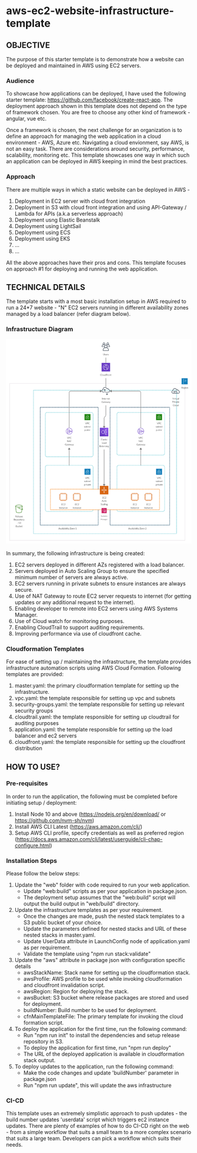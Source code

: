 # aws-ec2-website-infrastructure-template

## OBJECTIVE
The purpose of this starter template is to demonstrate how a website can be deployed and maintained in AWS using EC2 servers.

### Audience
To showcase how applications can be deployed, I have used the following starter template: https://github.com/facebook/create-react-app. The deployment approach shown in this template does not depend on the type of framework chosen. You are free to choose any other kind of framework - angular, vue etc.

Once a framework is chosen, the next challenge for an organization is to define an approach for managing the web application in a cloud environment - AWS, Azure etc. Navigating a cloud envionment, say AWS, is not an easy task. There are considerations around security, performance, scalability, monitoring etc. This template showcases one way in which such an application can be deployed in AWS keeping in mind the best practices.

### Approach
There are multiple ways in which a static website can be deployed in AWS -
1. Deployment in EC2 server with cloud front integration
2. Deployment in S3 with cloud front integration and using API-Gateway / Lambda for APIs (a.k.a serverless approach)
3. Deployment usng Elastic Beanstalk
4. Deployment using LightSail
5. Deployment using ECS
6. Deployment using EKS
7. ...
8. ...

All the above approaches have their pros and cons. This template focuses on approach #1 for deploying and running the web application.

## TECHNICAL DETAILS
The template starts with a most basic installation setup in AWS required to run a 24*7 website - "N" EC2 servers running in different availability zones managed by a load balancer (refer diagram below).

### Infrastructure Diagram

![Infrastructure Diagram](images/aws-simple-ec2-app.jpg)

In summary, the following infrastructure is being created:
1. EC2 servers deployed in different AZs registered with a load balancer.
2. Servers deployed in Auto Scaling Group to ensure the specified minimum number of servers are always active. 
3. EC2 servers running in private subnets to ensure instances are always secure.
4. Use of NAT Gateway to route EC2 server requests to internet (for getting updates or any additional request to the internet).
5. Enabling developer to remote into EC2 servers using AWS Systems Manager.
6. Use of Cloud watch for monitoring purposes.
7. Enabling CloudTrail to support auditing requirements.
8. Improving performance via use of cloudfront cache.

### Cloudformation Templates
For ease of setting up / maintaining the infrastructure, the template provides infrastructure automation scripts using AWS Cloud Formation. Following templates are provided:
1. master.yaml: the primary cloudformation template for setting up the infrastructure.
2. vpc.yaml: the template responsible for setting up vpc and subnets
3. security-groups.yaml: the template responsible for setting up relevant security groups
4. cloudtrail.yaml: the template responsible for setting up cloudtrail for auditing purposes
5. application.yaml: the template responsible for setting up the load balancer and ec2 servers
6. cloudfront.yaml: the template responsible for setting up the cloudfront distribution

## HOW TO USE?

### Pre-requisites
In order to run the application, the following must be completed before initiating setup / deployment:
1. Install Node 10 and above (https://nodejs.org/en/download/ or https://github.com/nvm-sh/nvm)
2. Install AWS CLI Latest (https://aws.amazon.com/cli/)
3. Setup AWS CLI profile, specify credentials as well as preferred region (https://docs.aws.amazon.com/cli/latest/userguide/cli-chap-configure.html)

### Installation Steps
Please follow the below steps:
1. Update the "web" folder with code required to run your web application.
    * Update "web:build" scripts as per your application in package.json.
    * The deployment setup assumes that the "web:build" script will output the build output in "web/build" directory.
2. Update the infrastructure templates as per your requirement.
    * Once the changes are made, push the nested stack templates to a S3 public bucket of your choice.
    * Update the parameters defined for nested stacks and URL of these nested stacks in master.yaml.
    * Update UserData attribute in LaunchConfig node of application.yaml as per requirement.
    * Validate the template using "npm run stack:validate"
3. Update the "aws" attribute in package json with configuration specific details
    * awsStackName: Stack name for setting up the cloudformation stack.
    * awsProfile: AWS profile to be used while invoking cloudformation and cloudfront invalidation script.
    * awsRegion: Region for deploying the stack.
    * awsBucket: S3 bucket where release packages are stored and used for deployment.
    * buildNumber: Build number to be used for deployment.
    * cfnMainTemplateFile: The primary template for invoking the cloud formation script.
4. To deploy the application for the first time, run the following command:
    * Run "npm run init" to install the dependencies and setup release repository in S3.
    * To deploy the application for first time, run "npm run deploy"
    * The URL of the deployed application is available in cloudformation stack output.
5. To deploy updates to the application, run the following command:
    * Make the code changes and update 'buildNumber' parameter in package.json
    * Run "npm run update", this will update the aws infrastructure

### CI-CD
This template uses an extremely simplistic approach to push updates - the build number updates 'userdata' script which triggers ec2 instance updates. There are plenty of examples of how to do CI-CD right on the web - from a simple workflow that suits a small team to a more complex scenario that suits a large team. Developers can pick a workflow which suits their needs.
